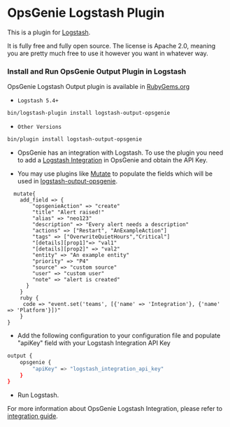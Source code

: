# OpsGenie Logstash Plugin

This is a plugin for [Logstash](https://github.com/elastic/logstash).

It is fully free and fully open source. The license is Apache 2.0, meaning you are pretty much free to use it however you want in whatever way.

### Install and Run OpsGenie Output Plugin in Logstash

OpsGenie Logstash Output plugin is available in [RubyGems.org](https://rubygems.org/gems/logstash-output-opsgenie)

- `Logstash 5.4+`
```sh
bin/logstash-plugin install logstash-output-opsgenie
```
- `Other Versions`
```sh
bin/plugin install logstash-output-opsgenie
```

- OpsGenie has an integration with Logstash. To use the plugin you need to add a [Logstash Integration](https://app.opsgenie.com/integration?add=Logstash) in OpsGenie and obtain the API Key.

- You may use plugins like [Mutate](https://www.elastic.co/guide/en/logstash/current/plugins-filters-mutate.html) to populate the fields which will be used in [logstash-output-opsgenie](https://github.com/opsgenie/logstash-output-opsgenie).
```filter {
  mutate{
    add_field => {
        "opsgenieAction" => "create"
        "title" "Alert raised!"
        "alias" => "neo123"
        "description" => "Every alert needs a description"
        "actions" => ["Restart", "AnExampleAction"]
	    "tags" => ["OverwriteQuietHours","Critical"]
	    "[details][prop1]"=> "val1"
        "[details][prop2]" => "val2"
        "entity" => "An example entity"
        "priority" => "P4"
    	"source" => "custom source"
	    "user" => "custom user"
    	"note" => "alert is created"
      }
    }
    ruby {
 	 code => "event.set('teams', [{'name' => 'Integration'}, {'name' => 'Platform'}])"
    }
}
```

- Add the following configuration to your configuration file and populate "apiKey" field with your Logstash Integration API Key
```sh
output {
	opsgenie {
		"apiKey" => "logstash_integration_api_key"
	}
}
```
- Run Logstash.

For more information about OpsGenie Logstash Integration, please refer to [integration guide](https://docs.opsgenie.com/docs/logstash-integration).
